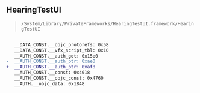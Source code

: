 ## HearingTestUI

> `/System/Library/PrivateFrameworks/HearingTestUI.framework/HearingTestUI`

```diff

   __DATA_CONST.__objc_protorefs: 0x58
   __DATA_CONST.__vfx_script_tbl: 0x10
   __AUTH_CONST.__auth_got: 0x15e0
-  __AUTH_CONST.__auth_ptr: 0xae0
+  __AUTH_CONST.__auth_ptr: 0xaf8
   __AUTH_CONST.__const: 0x4018
   __AUTH_CONST.__objc_const: 0x4760
   __AUTH.__objc_data: 0x1848

```

